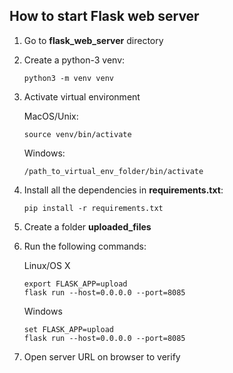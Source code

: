 ## How to start Flask web server

1. Go to **flask_web_server** directory
2. Create a python-3 venv: 
   
   ```
   python3 -m venv venv
   ```
3. Activate virtual environment

   MacOS/Unix:
   ```
   source venv/bin/activate
   ```
   
   Windows:
   ```
   /path_to_virtual_env_folder/bin/activate
   ```
5. Install all the dependencies in **requirements.txt**:
   
   ```pip install -r requirements.txt```
4. Create a folder **uploaded_files**
5. Run the following commands:

    Linux/OS X
    ```
    export FLASK_APP=upload
    flask run --host=0.0.0.0 --port=8085
    ```

    Windows
    ```
    set FLASK_APP=upload
    flask run --host=0.0.0.0 --port=8085
    ```
6. Open server URL on browser to verify

